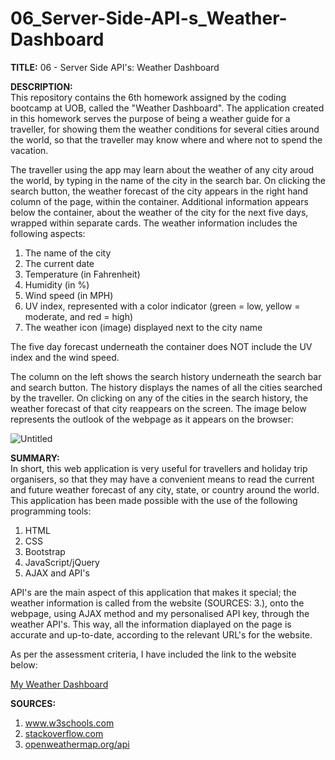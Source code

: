 # 06_Server-Side-API-s_Weather-Dashboard

<b>TITLE:</b>
06 - Server Side API's: Weather Dashboard

<b>DESCRIPTION:</b><br>
This repository contains the 6th homework assigned by the coding bootcamp at UOB, called the "Weather Dashboard". The application created in this homework serves the purpose of being a weather guide for a traveller, for showing them the weather conditions for several cities around the world, so that the traveller may know where and where not to spend the vacation.

The traveller using the app may learn about the weather of any city aroud the world, by typing in the name of the city in the search bar. On clicking the search button, the weather forecast of the city appears in the right hand column of the page, within the container. Additional information appears below the container, about the weather of the city for the next five days, wrapped within separate cards. The weather information includes the following aspects:

1. The name of the city
2. The current date
3. Temperature (in Fahrenheit)
4. Humidity (in %)
5. Wind speed (in MPH)
6. UV index, represented with a color indicator (green = low, yellow = moderate, and red = high)
7. The weather icon (image) displayed next to the city name

The five day forecast underneath the container does NOT include the UV index and the wind speed.

The column on the left shows the search history underneath the search bar and search button. The history displays the names of all the cities searched by the traveller. On clicking on any of the cities in the search history, the weather forecast of that city reappears on the screen. The image below represents the outlook of the webpage as it appears on the browser:

![Untitled](https://user-images.githubusercontent.com/73832871/105614221-f37b1a80-5dbf-11eb-8ae4-2f77e3332c6e.png)

<b>SUMMARY:</b><br>
In short, this web application is very useful for travellers and holiday trip organisers, so that they may have a convenient means to read the current and future weather forecast of any city, state, or country around the world. This application has been made possible with the use of the following programming tools:

1. HTML
2. CSS
3. Bootstrap
4. JavaScript/jQuery
5. AJAX and API's

API's are the main aspect of this application that makes it special; the weather information is called from the website (SOURCES: 3.), onto the webpage, using AJAX method and my personalised API key, through the weather API's. This way, all the information diaplayed on the page is accurate and up-to-date, according to the relevant URL's for the website.

As per the assessment criteria, I have included the link to the website below:

<a href="https://maryum97.github.io/06_Server-Side-API-s_Weather-Dashboard/" target="_blank">My Weather Dashboard</a>

<b>SOURCES:</b>
1. <a href="https://www.w3schools.com/" target="_blank">www.w3schools.com</a>
2. <a href="https://stackoverflow.com/" target="_blank">stackoverflow.com</a>
3. <a href="https://openweathermap.org/api" target="_blank">openweathermap.org/api</a>